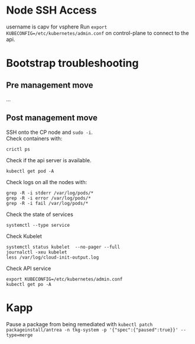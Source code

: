 # Node SSH Access
username is capv for vsphere
Run `export KUBECONFIG=/etc/kubernetes/admin.conf` on control-plane to connect to the api.

# Bootstrap troubleshooting
## Pre management move
...
## Post management move
SSH onto the CP node and `sudo -i`. </br>
Check containers with:
```
crictl ps
```
Check if the api server is available.
```
kubectl get pod -A
```

Check logs on all the nodes with:
```
grep -R -i stderr /var/log/pods/*
grep -R -i error /var/log/pods/*
grep -R -i fail /var/log/pods/*
```

Check the state of services
```
systemctl --type service
```

Check Kubelet
```
systemctl status kubelet  --no-pager --full
journalctl -xeu kubelet
less /var/log/cloud-init-output.log
```

Check API service
```
export KUBECONFIG=/etc/kubernetes/admin.conf
kubectl get po -A
```

# Kapp
Pause a package from being remediated with `kubectl patch packageinstall/antrea -n tkg-system -p '{"spec":{"paused":true}}' --type=merge`